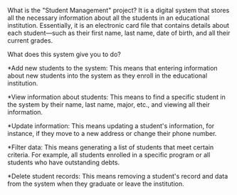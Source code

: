 What is the "Student Management" project?
It is a digital system that stores all the necessary information about all the students in an educational institution. Essentially, it is an electronic card file that contains details about each student—such as their first name, last name, date of birth, and all their current grades.

What does this system give you to do?

*Add new students to the system: This means that entering information about new students into the system as they enroll in the educational institution.

*View information about students: This means to find a specific student in the system by their name, last name, major, etc., and viewing all their information.

*Update information: This means updating a student's information, for instance, if they move to a new address or change their phone number.

*Filter data: This means generating a list of students that meet certain criteria. For example, all students enrolled in a specific program or all students who have outstanding debts.

*Delete student records: This means removing a student's record and data from the system when they graduate or leave the institution.
